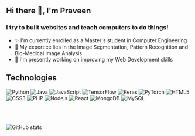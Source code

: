 ## Hi there 👋, I'm Praveen

### I try to built websites and teach computers to do things!

 - ✨ I'm currently enrolled as a Master's student in Computer Engineering 
 - 👀 My expertice lies in the Image Segmentation, Pattern Recognition and Bio-Medical Image Analysis
 - 🌱 I'm presently working on improving my Web Development skills

## Technologies
![Python](https://img.shields.io/badge/-Python-black?style=flat-square&logo=Python)
![Java](https://img.shields.io/badge/-java-E34A86?style=flat-square&logo=java)
![JavaScript](https://img.shields.io/badge/-JavaScript-black?style=flat-square&logo=javascript)
![TensorFlow](https://img.shields.io/badge/-TensorFlow-black?style=flat-square&logo=TensorFlow)
![Keras](https://img.shields.io/badge/-Keras-black?style=flat-square&logo=keras)
![PyTorch](https://img.shields.io/badge/-PyTorch-black?style=flat-square&logo=PyTorch)
![HTML5](https://img.shields.io/badge/-HTML5-E34F26?style=flat-square&logo=html5&logoColor=white)
![CSS3](https://img.shields.io/badge/-CSS3-1572B6?style=flat-square&logo=css3)
![PHP](https://img.shields.io/badge/-PHP-black?style=flat-square&logo=PHP)
![Nodejs](https://img.shields.io/badge/-Nodejs-black?style=flat-square&logo=Node.js)
![React](https://img.shields.io/badge/-React-black?style=flat-square&logo=react)
![MongoDB](https://img.shields.io/badge/-MongoDB-black?style=flat-square&logo=mongodb)
![MySQL](https://img.shields.io/badge/-MySQL-black?style=flat-square&logo=mysql)







<br>
<br>

![GitHub stats](https://github-readme-stats.vercel.app/api?username=praveenraj087&show_icons=true)  
<!-- [![Top Langs](https://github-readme-stats.vercel.app/api/top-langs/?username=praveenraj087&layout=compact)](https://github.com/anuraghazra/github-readme-stats) -->





<!---

- 👋 Hi, I’m @praveenraj087
- I’m interested in ...
-  I’m currently learning ...
- 💞️ I’m looking to collaborate on ...
- 📫 How to reach me ...


praveenraj087/praveenraj087 is a  special ✨ repository because its `README.md` (this file) appears on your GitHub profile.
You can click the Preview link to take a look at your changes.
--->
